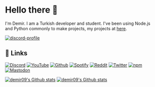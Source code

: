 # Hello there 👋
I'm Demir. I am a Turkish developer and student. I've been using Node.js and Python commonly to make projects, my projects at [here](https://github.com/demirdegerli?tab=repositories).

[![discord-profile](https://lanyard-profile-readme.vercel.app/api/793854348449939477)](https://discord.com/users/793854348449939477)

## 🔗 Links
[![Discord](https://img.shields.io/badge/discord-5865f2.svg?&style=for-the-badge&logo=discord&logoColor=white)](https://discord.com/users/793854348449939477)
[![YouTube](https://img.shields.io/badge/youtube-ff0000.svg?&style=for-the-badge&logo=youtube&logoColor=white)](https://youtube.com/channel/UCUDwGk-r2G5Vmj_mtv2QNIQ)
[![Github](https://img.shields.io/badge/github-171515.svg?&style=for-the-badge&logo=github&logoColor=white)](https://github.com/demirdegerli)
[![Spotify](https://img.shields.io/badge/spotify-1dd75f.svg?&style=for-the-badge&logo=spotify&logoColor=white)](https://open.spotify.com/user/tsv62vbya6ncgkd36aqr9ckbg)
[![Reddit](https://img.shields.io/badge/reddit-ff4500.svg?&style=for-the-badge&logo=reddit&logoColor=white)](https://reddit.com/u/demir09)
[![Twitter](https://img.shields.io/badge/twitter-1da1f2.svg?&style=for-the-badge&logo=twitter&logoColor=white)](https://twitter.com/demirdegerli)
[![npm](https://img.shields.io/badge/npm-eb3528.svg?&style=for-the-badge&logo=npm&logoColor=white)](https://npmjs.com/~demirdegerli)
<a rel="me" href="https://mastodon.social/@demirdegerli">![Mastodon](https://img.shields.io/badge/mastodon-595aff.svg?&style=for-the-badge&logo=mastodon&logoColor=white)</a>

[![demir09's Github stats](https://github-readme-stats.vercel.app/api/top-langs/?username=demirdegerli&theme=dark&count_private=true&show_icons=true&hide_border=true)](#)
[![demir09's Github stats](https://github-readme-stats.vercel.app/api?username=demirdegerli&count_private=true&show_icons=true&theme=dark&hide_border=true)](#)
